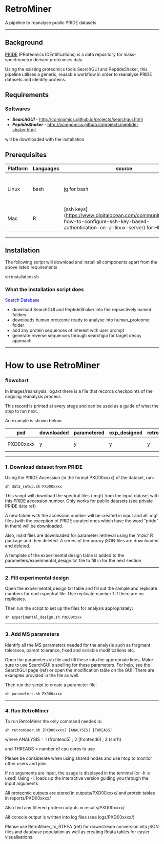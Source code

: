 # RetroMiner

A pipeline to reanalyse public PRIDE datasets

----------------
## Background

[PRIDE](https://www.ebi.ac.uk/pride/archive) (PRoteomics IDEntifications) is a data repository for mass-spectrometry derived proteomics data

Using the existing proteomics tools SearchGUI and PeptideShaker,
this pipeline utilises a generic, reusable workflow in order to reanalyse PRIDE datasets and identify proteins.

## Requirements


### Softwares 

* ***SearchGUI*** - http://compomics.github.io/projects/searchgui.html
* ***PeptideShaker*** - http://compomics.github.io/projects/peptide-shaker.html

will be downloaded with the installation

## Prerequisites

| **Platform** | **Languages** | **source**  |	**info**	|	
|----------|-----------|------------------|----------|
| Linux    | bash      | [jq](https://stedolan.github.io/jq/) for bash      | 'sudo apt-get install jq' (linux) or 'brew install jq'	|
| Mac      | R         | [ssh keys](https://www.digitalocean.com/community/tutorials/	how-to-configure-ssh-key-based-authentication-on-a-linux-server) for HPC |	follow instructions for your own HPC	|


----------------
## Installation

The following script will download and install all components apart from the above listed requirements

sh installation.sh

### What the installation script does

<span style="color:blue">Search Database</span>

- download SearchGUI and PeptideShaker into the repsectively named folders
- downloads human proteome ready to analyse into human_proteome folder
- add any protein sequences of interest with user prompt
- generate reverse sequences through searchgui for target decoy approach


----------------
# How to use RetroMiner

<!-- ![alt text](https://github.com/Nazrath10R/RetroMiner_to_RTPEA/blob/master/images/RetroMiner%20to%20RTPEA.png)
 -->

### flowchart

In images/reanalysis_log.txt there is a file that records checkpoints of the ongoing reanalysis process.

This record is printed at every stage and can be used as a guide of what the step to run next.

An example is shown below: 

| pxd       | downloaded | parametered | exp_designed | retromined | converted | populated | reason              | info         |
|-----------|------------|-------------|--------------|------------|-----------|-----------|---------------------|--------------|
| PXD00xxxx | y          | y           | y            | y          | n         | n         | interesting dataset | Study et al. |


----------------
### 1. Download dataset from PRIDE

<!-- <span style="color:blue">Apocrita</span> -->

Using the PRIDE Accession (in the format PXD00xxxx) of the dataset, run:

```
sh data_setup.sh PXD00xxxx
```

This script will download the spectral files (.mgf) from the input dataset with this PRIDE accession number.
Only works for public datasets (see private PRIDE data ref)

A new folder with the accession number will be created in input and all .mgf files (with the exception of PRIDE curated ones which 
have the word "pride" in them) will be downloaded. 

Also, mzid files are downloaded for parameter retrieval using the 'mzid' R package and then deleted. A series of temporary jSON files
are downloaded and deleted.

A template of the experimental design table is added to the parameters/experimental_design.txt file to fill in for the next section.

----------------
### 2. Fill experimental design

<!-- <span style="color:blue">Apocrita</span> -->

Open the experimental_design.txt table and fill out the sample and replicate numbers for each spectral file.
Use replicate number 1 if there are no replicates.

Then run the script to set up the files for analysis appropriately:

```
sh experimental_design.sh PXD00xxxx
```

----------------
### 3. Add MS parameters

Identify all the MS parameters needed for the analysis such as fragment tolerance, parent tolerance, fixed and variable modifications etc.

Open the parameters.sh file and fill these into the appropriate lines. Make sure to use SearchGUI's spelling for these parameters.
For help, see the SearchGUI page (ref) or open the modification table on the GUI. There are examples provided in the file as well.

Then run the script to create a parameter file:

```
sh parameters.sh PXD00xxxx
```

----------------
### 4. Run RetroMiner

<span style="color:blue"><!-- DropBox --></span>

To run RetroMiner the only command needed is:

```
sh retrominer.sh [PXD00xxxx] [ANALYSIS] [THREADS]
```

where ANALYSIS = 1 (frontend5) ; 2 (frontend6) ; 3 (sm11)

and THREADS = number of cpu cores to use

Please be considerate when using shared nodes and use htop to monitor other users and jobs.

If no arguments are input, the usage is displayed in the terminal (or -h is used)
Using -i, loads up the interactive version guiding you through the input arguments

All proteomic outputs are stored in outputs/PXD00xxxx/ and protein tables in reports/PXD00xxxx/

Also find any filtered protein outputs in results/PXD00xxxx/ 

All console output is written into log files (see logs/PXD00xxxx/) 

Please use RetroMiner_to_RTPEA (ref) for downstream conversion into jSON files and database population
as well as creating Rdata tables for easier visualisations.


